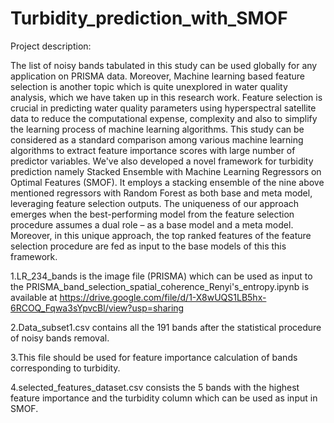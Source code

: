 # Turbidity_prediction_with_SMOF

Project description:

The list of noisy bands tabulated in this study can be used globally for any application on PRISMA data. Moreover, Machine learning based feature selection is another topic which is quite unexplored in water quality analysis,
which we have taken up in this research work. Feature selection is crucial in predicting water quality parameters using hyperspectral satellite data to reduce the computational expense, complexity and also to simplify the
learning process of machine learning algorithms. This study can be considered as a standard comparison among various machine learning algorithms to extract feature importance scores with large number of predictor variables.
We've also developed a novel framework for turbidity prediction namely Stacked Ensemble with Machine Learning Regressors on Optimal Features (SMOF). 
It employs a stacking ensemble of the nine above mentioned regressors with Random Forest as both base and meta model, leveraging feature selection outputs. 
The uniqueness of our approach emerges when the best-performing model from the feature selection procedure assumes a dual role – as a base model and a meta model. 
Moreover, in this unique approach, the top ranked features of the feature selection procedure are fed as input to the base models of this this framework.  


1.LR_234_bands is the image file (PRISMA) which can be used as input to the PRISMA_band_selection_spatial_coherence_Renyi's_entropy.ipynb is available at 
https://drive.google.com/file/d/1-X8wUQS1LB5hx-6RCOQ_Fqwa3sYpvcBl/view?usp=sharing

2.Data_subset1.csv contains all the 191 bands after the statistical procedure of noisy bands removal.

3.This file should be used for feature importance calculation of bands corresponding to turbidity.

4.selected_features_dataset.csv consists the 5 bands with the highest feature importance and the turbidity column which can be used as input 
in SMOF. 
